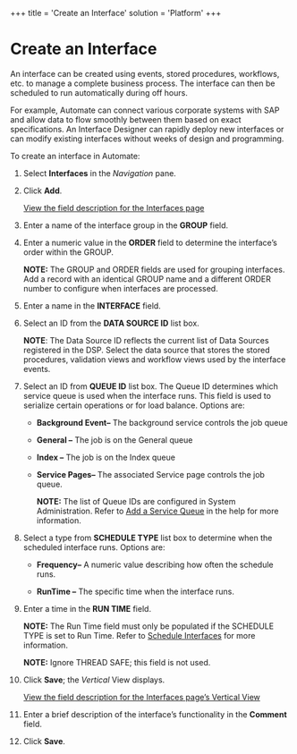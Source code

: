 +++
title = 'Create an Interface'
solution = 'Platform'
+++

# Create an Interface

An interface can be created using events, stored procedures, workflows,
etc. to manage a complete business process. The interface can then be
scheduled to run automatically during off hours. 

For example, Automate can connect various corporate systems with SAP and
allow data to flow smoothly between them based on exact specifications.
An Interface Designer can rapidly deploy new interfaces or can modify
existing interfaces without weeks of design and programming.

To create an interface in Automate:

1.  Select **Interfaces** in the *Navigation* pane.

2.  Click **Add**.
    
    [View the field description for the Interfaces
    page](../Page_Desc/Interfaces.htm)

3.  Enter a name of the interface group in the **GROUP** field.

4.  Enter a numeric value in the **ORDER** field to determine the
    interface’s order within the GROUP.
    
    **NOTE:** The GROUP and ORDER fields are used for grouping
    interfaces. Add a record with an identical GROUP name and a
    different ORDER number to configure when interfaces are processed.

5.  Enter a name in the **INTERFACE** field.

6.  Select an ID from the **DATA SOURCE ID** list box.
    
    **NOTE**: The Data Source ID reflects the current list of Data
    Sources registered in the DSP. Select the data source that stores
    the stored procedures, validation views and workflow views used by
    the interface events.

7.  Select an ID from **QUEUE ID** list box. The Queue ID determines
    which service queue is used when the interface runs. This field is
    used to serialize certain operations or for load balance. Options
    are:
    
      - **Background Event–** The background service controls the job
        queue
    
      - **General –** The job is on the General queue
    
      - **Index –** The job is on the Index queue
    
      - **Service Pages–** The associated Service page controls the job
        queue.
        
        **NOTE:** The list of Queue IDs are configured in System
        Administration. Refer to [Add a Service
        Queue](../../Sys_Admin/Use_Cases/Add%20a%20Service%20Queue.htm)
        in the help for more information.

8.  Select a type from **SCHEDULE TYPE** list box to determine when the
    scheduled interface runs. Options are:
    
      - **Frequency–** A numeric value describing how often the schedule
        runs.
    
      - **RunTime –** The specific time when the interface runs.

9.  Enter a time in the **RUN TIME** field.
    
    **NOTE:** The Run Time field must only be populated if the SCHEDULE
    TYPE is set to Run Time. Refer to [Schedule
    Interfaces](Schedule_Interfaces.htm) for more information.
    
    **NOTE:** Ignore THREAD SAFE; this field is not used.

10. Click **Save**; the *Vertical* View displays.
    
    [View the field description for the Interfaces page’s Vertical
    View](../Page_Desc/Interfaces.htm#InterfacesV)

11. Enter a brief description of the interface’s functionality in the
    **Comment** field.

12. Click **Save**.
